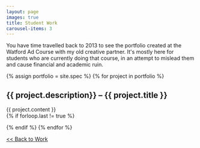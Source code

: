 ```yaml
---
layout: page
images: true
title: Student Work
carousel-items: 3
---
```


You have time travelled back to 2013 to see the portfolio created at the Watford Ad Course with my old creative partner. It's mostly here for students who are currently doing that course, in an attempt to mislead them and cause financial and academic ruin.

{% assign portfolio = site.spec %}
{% for project in portfolio %}
<h2 class="post-title">{{ project.description}} – {{ project.title }}</h2>
<div>{{ project.content }}</div>
{% if forloop.last != true %}

<p></p>
{% endif %}
{% endfor %}

[<< Back to Work](/work)
